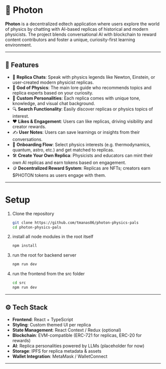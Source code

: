 # 🔭 Photon

**Photon** is a decentralized edtech application where users explore the world of physics by chatting with AI-based replicas of historical and modern physicists. The project blends conversational AI with blockchain to reward content contributors and foster a unique, curiosity-first learning environment.

---

## 🚀 Features

- 💬 **Replica Chats**: Speak with physics legends like Newton, Einstein, or user-created modern physicist replicas.
- 🧠 **God of Physics**: The main lore guide who recommends topics and replica experts based on your curiosity.
- 🎨 **Custom Personalities**: Each replica comes with unique tone, knowledge, and visual chat background.
- 🔍 **Search Functionality**: Easily discover replicas or physics topics of interest.
- ❤️ **Likes & Engagement**: Users can like replicas, driving visibility and creator rewards.
- ✍️ **User Notes**: Users can save learnings or insights from their conversations.
- 🧪 **Onboarding Flow**: Select physics interests (e.g. thermodynamics, quantum, astro, etc.) and get matched to replicas.
- 🛠️ **Create Your Own Replica**: Physicists and educators can mint their own AI replicas and earn tokens based on engagement.
- 🪙 **Decentralized Reward System**: Replicas are NFTs; creators earn $PHOTON tokens as users engage with them.

---
# Setup 
1) Clone the repository
   ```bash
   git clone https://github.com/tmanas06/photon-physics-pals
   cd photon-physics-pals
   ```
2) install all node modules in the root itself
   ```bash
   npm install
   ```
3) run the root for backend server
   ```bash
   npm run dev
   ```
4) run the frontend from the src folder
   ```bash
   cd src
   npm run dev
   ```
---

## ⚙️ Tech Stack

- **Frontend**: React + TypeScript
- **Styling**: Custom themed UI per replica
- **State Management**: React Context / Redux (optional)
- **Blockchain**: EVM-compatible (ERC-721 for replicas, ERC-20 for rewards)
- **AI**: Replica personalities powered by LLMs (placeholder for now)
- **Storage**: IPFS for replica metadata & assets
- **Wallet Integration**: MetaMask / WalletConnect

---
